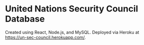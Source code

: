 # United Nations Security Council Database

Created using React, Node.js, and MySQL. Deployed via Heroku at https://un-sec-council.herokuapp.com/.
